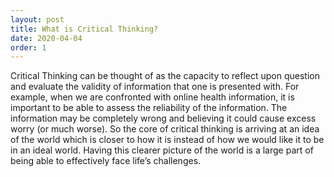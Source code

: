 ```yaml
---
layout: post
title: What is Critical Thinking?
date: 2020-04-04
order: 1
---
```

Critical Thinking can be thought of as the capacity to reflect upon question and evaluate the validity of information that one is presented with. For example, when we are confronted with online health information, it is important to be able to assess the reliability of the information. The information may be completely wrong and believing it could cause excess worry (or much worse). So the core of critical thinking is arriving at an idea of the world which is closer to how it is instead of how we would like it to be in an ideal world. Having this clearer picture of the world is a large part of being able to effectively face life’s challenges. 